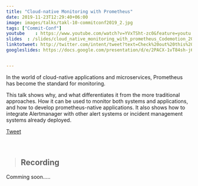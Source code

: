 ```yaml
---
title: "Cloud-native Monitoring with Prometheus"
date: 2019-11-23T12:29:40+06:00
image: images/talks/takl-10-commitconf2019_2.jpg
tags: ["Commit-Conf"]
youtube    : https://www.youtube.com/watch?v=YVxTSht-zc0&feature=youtu.be&t=10332
slides  : /slides/cloud_native_monitoring_with_prometheus_Codemotion_2019.pdf
linktotweet: http://twitter.com/intent/tweet?text=Check%20out%20this%20talk:%20“Cloud-native%20monitoring%20with%20Prometheus”%20by%20%40beatrizmrg%20%23PrometheusIO%20%23commitconf&url=https://www.youtube.com/watch?v=YVxTSht-zc0&feature=youtu.be&t=10332
googleslides: https://docs.google.com/presentation/d/e/2PACX-1vT84sh-j6N2oQ6NiQvJYtUMpnezYtPjrashhj0DWCsSMl82ZhL5Gv5GQG9-CHdxxI7DmXxYXuF29ZOF/embed?start=false&loop=false&delayms=3000


---
```

In the world of cloud-native applications and microservices, Prometheus has become the standard for monitoring.

This talk shows why, and what differentiates it from the more traditional approaches. How it can be used to monitor both systems and applications, and how to develop prometheus-native applications. It also shows how to integrate Alertmanager with other alert systems or incident management systems already deployed.
<div class="blog-content singleiconp">
    <a href="http://twitter.com/intent/tweet?text=Check%20out%20this%20talk:%20“Cloud-native%20monitoring%20with%20Prometheus”%20by%20%40beatrizmrg%20%23PrometheusIO%20%23codemoMadrid&url=https://b3a.dev/talks/commit-conf-2019/" target="_blank" class="talklisticons btn btn-dafault btn-details hvr-bounce-to-right"><i class="ion-social-twitter"></i> Tweet</a>
</div>

<br/>
<br/>

> ## Recording
Comming soon.....

<br/>
